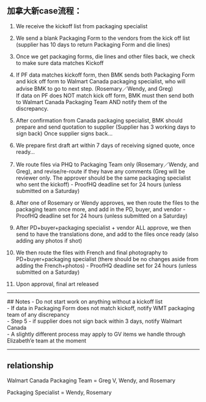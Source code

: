 ## 加拿大新case流程：

1. We receive the kickoff list from packaging specialist<br>

2. We send a blank Packaging Form to the vendors from the kick off list (supplier has 10 days to return Packaging Form and die lines)<br>

3. Once we get packaging forms, die lines and other files back, we check to make sure data matches Kickoff<br>

4. If PF data matches kickoff form, then BMK sends both Packaging Form and kick off form to Walmart Canada packaging specialist, who will advise BMK to go to next step. (Rosemary／Wendy, and Greg)<br>
If data on PF does NOT match kick off form, BMK must then send both to Walmart Canada Packaging Team AND notify them of the discrepancy.<br>

5. After confirmation from Canada packaging specialist, BMK should prepare and send quotation to supplier (Supplier has 3 working days to sign back) Once supplier signs back…<br>

6. We prepare first draft art within 7 days of receiving signed quote, once ready…<br>

7. We route files via PHQ to Packaging Team only (Rosemary／Wendy, and Greg), and revise/re-route if they have any comments (Greg will be reviewer only. The approver should be the same packaging specialist who sent the kickoff) - ProofHQ deadline set for 24 hours (unless submitted on a Saturday)<br>

8. After one of Rosemary or Wendy approves, we then route the files to the packaging team once more, and add in the PD, buyer, and vendor  - ProofHQ deadline set for 24 hours (unless submitted on a Saturday)<br>

9. After PD+buyer+packaging specialist + vendor ALL approve, we then send to have the translations done, and add to the files once ready (also adding any photos if shot) <br>

10. We then route the files with French and final photography to PD+buyer+packaging specialist (there should be no changes aside from adding the French+photos) - ProofHQ deadline set for 24 hours (unless submitted on a Saturday)<br>

11. Upon approval, final art released<br>

<hr>
## Notes
- Do not start work on anything without a kickoff list<br>
- If data in Packaging Form does not match kickoff, notify WMT packaging team of any discrepancy<br>
- Step 5 - if supplier does not sign back within 3 days, notify Walmart Canada<br>
- A slightly different process may apply to GV items we handle through Elizabeth’e team at the moment<br>
<hr>

## relationship
Walmart Canada Packaging Team = Greg V, Wendy, and Rosemary<br>

Packaging Specialist = Wendy, Rosemary<br>
